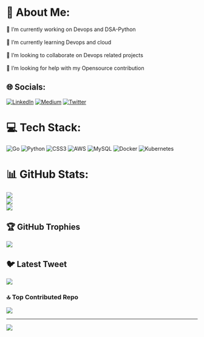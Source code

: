 # 💫 About Me:
🔭 I’m currently working on Devops and DSA-Python<br><br>🌱 I’m currently learning Devops and cloud<br><br>👯 I’m looking to collaborate on Devops related projects<br><br>🤝 I’m looking for help with my Opensource contribution


## 🌐 Socials:
[![LinkedIn](https://img.shields.io/badge/LinkedIn-%230077B5.svg?logo=linkedin&logoColor=white)](https://linkedin.com/in/https://www.linkedin.com/in/supraja-manda-975b9620b/) [![Medium](https://img.shields.io/badge/Medium-12100E?logo=medium&logoColor=white)](https://medium.com/@https://suprajamanda.hashnode.dev/) [![Twitter](https://img.shields.io/badge/Twitter-%231DA1F2.svg?logo=Twitter&logoColor=white)](https://twitter.com/https://twitter.com/SuprajaManda) 

# 💻 Tech Stack:
![Go](https://img.shields.io/badge/go-%2300ADD8.svg?style=for-the-badge&logo=go&logoColor=white) ![Python](https://img.shields.io/badge/python-3670A0?style=for-the-badge&logo=python&logoColor=ffdd54) ![CSS3](https://img.shields.io/badge/css3-%231572B6.svg?style=for-the-badge&logo=css3&logoColor=white) ![AWS](https://img.shields.io/badge/AWS-%23FF9900.svg?style=for-the-badge&logo=amazon-aws&logoColor=white) ![MySQL](https://img.shields.io/badge/mysql-%2300f.svg?style=for-the-badge&logo=mysql&logoColor=white) ![Docker](https://img.shields.io/badge/docker-%230db7ed.svg?style=for-the-badge&logo=docker&logoColor=white) ![Kubernetes](https://img.shields.io/badge/kubernetes-%23326ce5.svg?style=for-the-badge&logo=kubernetes&logoColor=white)
# 📊 GitHub Stats:
![](https://github-readme-stats.vercel.app/api?username=Manda-supraja26&theme=midnight-purple&hide_border=false&include_all_commits=true&count_private=false)<br/>
![](https://github-readme-streak-stats.herokuapp.com/?user=Manda-supraja26&theme=midnight-purple&hide_border=false)<br/>
![](https://github-readme-stats.vercel.app/api/top-langs/?username=Manda-supraja26&theme=midnight-purple&hide_border=false&include_all_commits=true&count_private=false&layout=compact)

## 🏆 GitHub Trophies
![](https://github-profile-trophy.vercel.app/?username=Manda-supraja26&theme=radical&no-frame=false&no-bg=true&margin-w=4)

## 🐦 Latest Tweet
[![](https://gtce.itsvg.in/api?username=https://twitter.com/SuprajaManda)](https://github.com/VishwaGauravIn/github-twitter-card-embed)



### 🔝 Top Contributed Repo
![](https://github-contributor-stats.vercel.app/api?username=Manda-supraja26&limit=5&theme=darkhub&combine_all_yearly_contributions=true)

---
[![](https://visitcount.itsvg.in/api?id=Manda-supraja26&icon=0&color=0)](https://visitcount.itsvg.in)

<!-- Proudly created with GPRM ( https://gprm.itsvg.in ) -->

